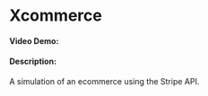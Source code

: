 # Xcommerce
#### Video Demo:  <URL HERE>
#### Description:
A simulation of an ecommerce using the Stripe API.
